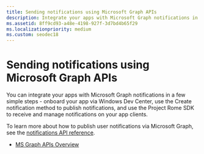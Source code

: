 ```yaml
---
title: Sending notifications using Microsoft Graph APIs
description: Integrate your apps with Microsoft Graph notifications in a few simple steps.
ms.assetid: 8ff9cd93-a48e-4198-927f-3d7bd4b65f29
ms.localizationpriority: medium
ms.custom: seodec18
---
```


# Sending notifications using Microsoft Graph APIs

You can integrate your apps with Microsoft Graph notifications in a few simple steps - onboard your app via Windows Dev Center, use the Create notification method to publish notifications, and use the Project Rome SDK to receive and manage notifications on your app clients.

To learn more about how to publish user notifications via Microsoft Graph, see the [notifications API reference](https://developer.microsoft.com/graph/docs/api-reference/beta/resources/notifications-api-overview).

* [MS Graph APIs Overview](https://developer.microsoft.com/en-us/graph/docs/concepts/notifications-concept-overview)
